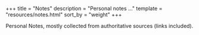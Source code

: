 +++
title = "Notes"
description = "Personal notes ..."
template = "resources/notes.html"
sort_by = "weight"
+++

Personal Notes, mostly collected from authoritative sources (links included).

<!-- list -->

